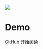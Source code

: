 ![](/images/2021-01-14-21-42-35.png)
# Demo

[GitHub](<https://github.com/fishiung/docsify>)
[开始阅读](/v5/README.md)